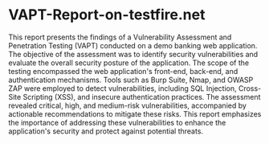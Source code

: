 # VAPT-Report-on-testfire.net

This report presents the findings of a Vulnerability Assessment and Penetration Testing (VAPT) 
conducted on a demo banking web application. The objective of the assessment was to identify 
security vulnerabilities and evaluate the overall security posture of the application. The scope of 
the testing encompassed the web application's front-end, back-end, and authentication 
mechanisms. Tools such as Burp Suite, Nmap, and OWASP ZAP were employed to detect 
vulnerabilities, including SQL Injection, Cross-Site Scripting (XSS), and insecure authentication 
practices. The assessment revealed critical, high, and medium-risk vulnerabilities, accompanied 
by actionable recommendations to mitigate these risks. This report emphasizes the importance of 
addressing these vulnerabilities to enhance the application's security and protect against potential 
threats. 
